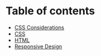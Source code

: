 # Table of contents

* [CSS Considerations](README.md)
* [CSS](css.md)
* [HTML](css-considerations.md)
* [Responsive Design](responsive-design.md)

